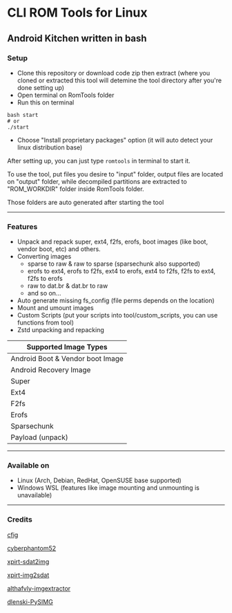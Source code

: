 # CLI ROM Tools for Linux
## Android Kitchen written in bash
### Setup ###
- Clone this repository or download code zip then extract (where you cloned or extracted this tool will detemine the tool directory after you're done setting up)
- Open terminal on RomTools folder
- Run this on terminal
```` shell
bash start
# or
./start
````
- Choose "Install proprietary packages" option (it will auto detect your linux distribution base)

After setting up, you can just type `romtools` in terminal to start it.

To use the tool, put files you desire to "input" folder, output files are located on "output" folder, while decompiled partitions are extracted to "ROM_WORKDIR" folder inside RomTools folder.

Those folders are auto generated after starting the tool

***
### Features ###
- Unpack and repack super, ext4, f2fs, erofs, boot images (like boot, vendor boot, etc) and others.
- Converting images
  - sparse to raw & raw to sparse (sparsechunk also supported)
  - erofs to ext4, erofs to f2fs, ext4 to erofs, ext4 to f2fs, f2fs to ext4, f2fs to erofs
  - raw to dat.br & dat.br to raw
  - and so on...
- Auto generate missing fs_config (file perms depends on the location)
- Mount and umount images
- Custom Scripts (put your scripts into tool/custom_scripts, you can use functions from tool)
- Zstd unpacking and repacking

| Supported Image Types                   |
|-----------------------------------------|
| Android Boot & Vendor boot Image        |
| Android Recovery Image                  |
| Super                                   |
| Ext4                                    |
| F2fs                                    |
| Erofs                                   |
| Sparsechunk                             |
| Payload (unpack)                        |
***
### Available on ###
- Linux (Arch, Debian, RedHat, OpenSUSE base supported)
- Windows WSL (features like image mounting and unmounting is unavailable)
***

### Credits ###

[cfig](https://github.com/cfig/Android_boot_image_editor)

[cyberphantom52](https://github.com/cyberphantom52/payload-dumper-rs)

[xpirt-sdat2img](https://github.com/xpirt/sdat2img)

[xpirt-img2sdat](https://github.com/xpirt/img2sdat)

[althafvly-imgextractor](https://github.com/althafvly/AmlogicKitchen/blob/master/bin/imgextractor.py)

[dlenski-PySIMG](https://github.com/dlenski/PySIMG)


